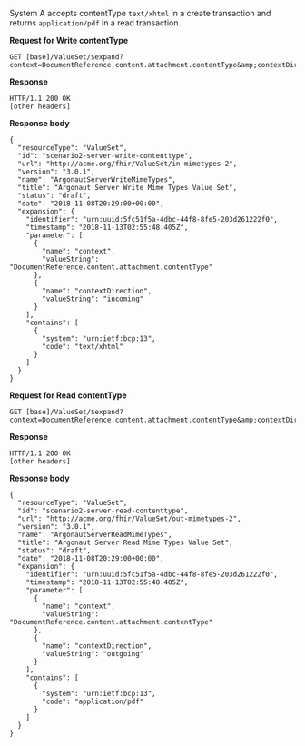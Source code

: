 <!-- read-and-write-format-scenario2.md {% comment %}
*****************************************************************************************
*                            WARNING: DO NOT EDIT THIS FILE                             *
*                                                                                       *
* This file is generated by SUSHI. Any edits you make to this file will be overwritten. *
*                                                                                       *
* To change the contents of this file, edit the original source file at:                *
* US-Core-R4/input/includes/read-and-write-format-scenario2.md                          *
*****************************************************************************************
{% endcomment %} -->
<!-- read-and-write-format-scenario2.md {% comment %}
*****************************************************************************************
*                            WARNING: DO NOT EDIT THIS FILE                             *
*                                                                                       *
* This file is generated by SUSHI. Any edits you make to this file will be overwritten. *
*                                                                                       *
* To change the contents of this file, edit the original source file at:                *
* US-Core-R4/input/includes/read-and-write-format-scenario2.md                          *
*****************************************************************************************
{% endcomment %} -->
<!-- read-and-write-format-scenario2.md {% comment %}
*****************************************************************************************
*                            WARNING: DO NOT EDIT THIS FILE                             *
*                                                                                       *
* This file is generated by SUSHI. Any edits you make to this file will be overwritten. *
*                                                                                       *
* To change the contents of this file, edit the original source file at:                *
* US-Core-R4/input/includes/read-and-write-format-scenario2.md                          *
*****************************************************************************************
{% endcomment %} -->
<!-- read-and-write-format-scenario2.md {% comment %}
*****************************************************************************************
*                            WARNING: DO NOT EDIT THIS FILE                             *
*                                                                                       *
* This file is generated by SUSHI. Any edits you make to this file will be overwritten. *
*                                                                                       *
* To change the contents of this file, edit the original source file at:                *
* US-Core-R4/input/includes/read-and-write-format-scenario2.md                          *
*****************************************************************************************
{% endcomment %} -->

System A accepts contentType `text/xhtml` in a create transaction and returns `application/pdf` in a read transaction.

**Request for Write contentType**

~~~
GET [base]/ValueSet/$expand?context=DocumentReference.content.attachment.contentType&amp;contextDirection=incoming
~~~

**Response**

~~~
HTTP/1.1 200 OK
[other headers]
~~~

**Response body**

~~~
{
  "resourceType": "ValueSet",
  "id": "scenario2-server-write-contenttype",
  "url": "http://acme.org/fhir/ValueSet/in-mimetypes-2",
  "version": "3.0.1",
  "name": "ArgonautServerWriteMimeTypes",
  "title": "Argonaut Server Write Mime Types Value Set",
  "status": "draft",
  "date": "2018-11-08T20:29:00+00:00",
  "expansion": {
    "identifier": "urn:uuid:5fc51f5a-4dbc-44f8-8fe5-203d261222f0",
    "timestamp": "2018-11-13T02:55:48.405Z",
    "parameter": [
      {
        "name": "context",
        "valueString": "DocumentReference.content.attachment.contentType"
      },
      {
        "name": "contextDirection",
        "valueString": "incoming"
      }
    ],
    "contains": [
      {
        "system": "urn:ietf:bcp:13",
        "code": "text/xhtml"
      }
    ]
  }
}
~~~

**Request for Read contentType**

~~~
GET [base]/ValueSet/$expand?context=DocumentReference.content.attachment.contentType&amp;contextDirection=outgoing
~~~

**Response**

~~~
HTTP/1.1 200 OK
[other headers]
~~~

**Response body**

~~~
{
  "resourceType": "ValueSet",
  "id": "scenario2-server-read-contenttype",
  "url": "http://acme.org/fhir/ValueSet/out-mimetypes-2",
  "version": "3.0.1",
  "name": "ArgonautServerReadMimeTypes",
  "title": "Argonaut Server Read Mime Types Value Set",
  "status": "draft",
  "date": "2018-11-08T20:29:00+00:00",
  "expansion": {
    "identifier": "urn:uuid:5fc51f5a-4dbc-44f8-8fe5-203d261222f0",
    "timestamp": "2018-11-13T02:55:48.405Z",
    "parameter": [
      {
        "name": "context",
        "valueString": "DocumentReference.content.attachment.contentType"
      },
      {
        "name": "contextDirection",
        "valueString": "outgoing"
      }
    ],
    "contains": [
      {
        "system": "urn:ietf:bcp:13",
        "code": "application/pdf"
      }
    ]
  }
}
~~~
